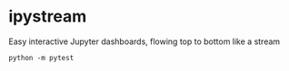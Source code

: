 # ipystream

Easy interactive Jupyter dashboards, flowing top to bottom like a stream

`python -m pytest`